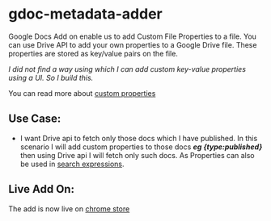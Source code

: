 # gdoc-metadata-adder
Google Docs Add on enable us to add  Custom File Properties to a file. You can use Drive API to add your own properties to a Google Drive file. These properties are stored as key/value pairs on the file.

*I did not find a way using which I can add custom key-value properties using a UI. So I build this.* 

You can read more about [custom properties](https://developers.google.com/drive/api/v3/properties) 

## Use Case:

 - I want Drive api to fetch only those docs which I have published. In this scenario I will add custom properties to those docs ***eg {type:published}*** then using Drive api I will fetch only such docs. As Properties can also be used in [search expressions](https://developers.google.com/drive/api/v3/search-files#properties).

## Live Add On:
The add is now live on [chrome store](https://chrome.google.com/webstore/detail/gdoc-metadata-adder/nfndchcnoegibahignhlciiicaenoiic)
